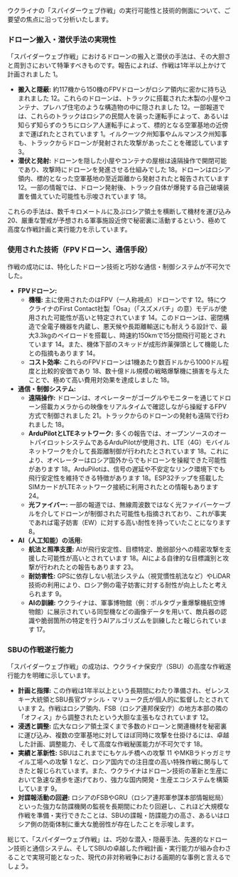 
ウクライナの「スパイダーウェブ作戦」の実行可能性と技術的側面について、ご要望の焦点に沿って分析いたします。

### ドローン搬入・潜伏手法の実現性

「スパイダーウェブ作戦」におけるドローンの搬入と潜伏の手法は、その大胆さと周到さにおいて特筆すべきものです。報告によれば、作戦は1年半以上かけて計画されました 1。

- **搬入と隠蔽:** 約117機から150機のFPVドローンがロシア領内に密かに持ち込まれました 12。これらのドローンは、トラックに搭載された木製の小屋やコンテナ、プレハブ住宅のような構造物の中に隠されました 12。一部報道では、これらのトラックはロシアの民間人を装った運転手によって、あるいは知らず知らずのうちにロシア人運転手によって、標的となる空軍基地の近傍まで運ばれたとされています 1。イルクーツク州知事やムルマンスク州知事も、トラックからドローンが発射された攻撃があったことを確認しています 3。
- **潜伏と発射:** ドローンを隠した小屋やコンテナの屋根は遠隔操作で開閉可能であり、攻撃時にドローンを発進させる仕組みでした 18。ドローンはロシア領内、標的となった空軍基地の至近距離から発射されたと報告されています 12。一部の情報では、ドローン発射後、トラック自体が爆発する自己破壊装置を備えていた可能性も示唆されています 18。

これらの手法は、数千キロメートルに及ぶロシア領土を横断して機材を運び込み 20、厳重な警戒が予想される軍事施設近傍で秘密裏に活動するという、極めて高度な作戦計画と実行能力を示しています。

### 使用された技術（FPVドローン、通信手段）

作戦の成功には、特化したドローン技術と巧妙な通信・制御システムが不可欠でした。

- **FPVドローン:**
    - **機種:** 主に使用されたのはFPV（一人称視点）ドローンです 12。特にウクライナのFirst Contact社製「Osa」（「スズメバチ」の意）モデルが使用された可能性が高いと特定されています 14。このドローンは、密閉構造で全電子機器を内蔵し、悪天候や長距離輸送にも耐えうる設計で、最大3.3kgのペイロードを搭載し、時速約150kmで15分間飛行可能とされています 14。また、機体下部のスキッドが成形炸薬弾頭として機能したとの指摘もあります 14。
    - **コスト効率:** これらのFPVドローンは1機あたり数百ドルから1000ドル程度と比較的安価であり 18、数十億ドル規模の戦略爆撃機に損害を与えたことで、極めて高い費用対効果を達成しました 18。
- **通信・制御システム:**
    - **遠隔操作:** ドローンは、オペレーターがゴーグルやモニターを通じてドローン搭載カメラからの映像をリアルタイムで確認しながら操縦するFPV方式で制御されました 21。トラックからのドローンの発射も遠隔で行われました 18。
    - **ArduPilotとLTEネットワーク:** 多くの報告では、オープンソースのオートパイロットシステムであるArduPilotが使用され、LTE（4G）モバイルネットワークを介して長距離制御が行われたとされています 18。これにより、オペレーターはロシア国外からでもドローンを操縦できた可能性があります 18。ArduPilotは、信号の遅延や不安定なリンク環境下でも飛行安定性を維持できる特徴があります 18。ESP32チップを搭載したSIMカードがLTEネットワーク接続に利用されたとの情報もあります 24。
    - **光ファイバー:** 一部の報道では、無線周波数ではなく光ファイバーケーブルを介してドローンが制御された可能性も指摘されており、これが事実であれば電子妨害（EW）に対する高い耐性を持っていたことになります 8。
- **AI（人工知能）の活用:**
    - **航法と照準支援:** AIが飛行安定性、目標特定、脆弱部分への精密攻撃を支援した可能性が高いとされています 18。AIによる自律的な目標識別と攻撃が行われたとの報告もあります 23。
    - **耐妨害性:** GPSに依存しない航法システム（視覚慣性航法など）やLiDAR技術の利用により、ロシア側の電子妨害に対する耐性が向上したと考えられます 9。
    - **AIの訓練:** ウクライナは、軍事博物館（例：ポルタヴァ重爆撃機航空博物館）に展示されている同型機などの画像データを用いて、敵兵器の認識や脆弱箇所の特定を行うAIアルゴリズムを訓練したと報じられています 17。

### SBUの作戦遂行能力

「スパイダーウェブ作戦」の成功は、ウクライナ保安庁（SBU）の高度な作戦遂行能力を明確に示しています。

- **計画と指揮:** この作戦は1年半以上という長期間にわたり準備され、ゼレンスキー大統領とSBU長官ヴァシル・マリューク氏が個人的に監督したとされています 2。作戦はロシア領内、FSB（ロシア連邦保安庁）の地方本部の隣の「オフィス」から調整されたという大胆な主張もなされています 12。
- **浸透と調整:** 広大なロシア領土深くまで多数のドローンと関連機材を秘密裏に運び込み、複数の空軍基地に対してほぼ同時に攻撃を仕掛けるには、卓越した計画、調整能力、そして高度な作戦秘匿能力が不可欠です 18。
- **実績と革新性:** SBUはこれまでにもケルチ橋への攻撃 11 やMKBラドゥガミサイル工場への攻撃 1 など、ロシア国内での注目度の高い特殊作戦に関与してきたと報じられています。また、ウクライナはドローン技術の革新と生産において急速な進歩を遂げており、強力な国内開発・生産エコシステムを構築しています 9。
- **対諜報活動の回避:** ロシアのFSBやGRU（ロシア連邦軍参謀本部情報総局）といった強力な防諜機関の監視を長期間にわたり回避し、これほど大規模な作戦を準備・実行できたことは、SBUの諜報・防諜能力の高さ、あるいはロシア側の防衛体制に重大な脆弱性が存在したことを示唆します。

総じて、「スパイダーウェブ作戦」は、巧妙な潜入・隠蔽手法、先進的なドローン技術と通信システム、そしてSBUの卓越した作戦計画・実行能力が組み合わさることで実現可能となった、現代の非対称戦争における画期的な事例と言えるでしょう。